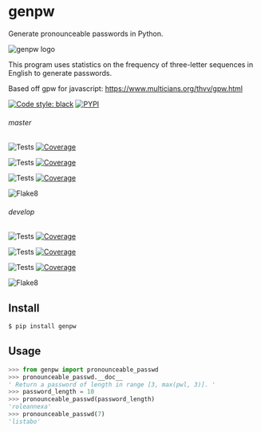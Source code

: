 # genpw
Generate pronounceable passwords in Python.

![genpw logo](https://docs.arrai-dev.com/genpw/readme/genpw.png) 

This program uses statistics on the frequency of three-letter sequences in English to generate passwords.

Based off gpw for javascript: https://www.multicians.org/thvv/gpw.html

[![Code style: black](https://img.shields.io/badge/code%20style-black-000000.svg?style=for-the-badge)](https://github.com/psf/black) [![PYPI](https://img.shields.io/pypi/v/genpw?style=for-the-badge)](https://pypi.org/project/genpw/)

###### master

![Tests](https://docs.arrai-dev.com/genpw/artifacts/master/python38.svg) [![Coverage](https://docs.arrai-dev.com/genpw/artifacts/master/python38.coverage.svg)](https://docs.arrai-dev.com/genpw/artifacts/master/htmlcov_python38/)

![Tests](https://docs.arrai-dev.com/genpw/artifacts/master/python37.svg) [![Coverage](https://docs.arrai-dev.com/genpw/artifacts/master/python37.coverage.svg)](https://docs.arrai-dev.com/genpw/artifacts/master/htmlcov_python37/)

![Tests](https://docs.arrai-dev.com/genpw/artifacts/master/python36.svg) [![Coverage](https://docs.arrai-dev.com/genpw/artifacts/master/python36.coverage.svg)](https://docs.arrai-dev.com/genpw/artifacts/master/htmlcov_python36/)

![Flake8](https://docs.arrai-dev.com/genpw/artifacts/master/flake8.svg)

###### develop

![Tests](https://docs.arrai-dev.com/genpw/artifacts/develop/python38.svg) [![Coverage](https://docs.arrai-dev.com/genpw/artifacts/develop/python38.coverage.svg)](https://docs.arrai-dev.com/genpw/artifacts/develop/htmlcov_python38/)

![Tests](https://docs.arrai-dev.com/genpw/artifacts/develop/python37.svg) [![Coverage](https://docs.arrai-dev.com/genpw/artifacts/develop/python37.coverage.svg)](https://docs.arrai-dev.com/genpw/artifacts/develop/htmlcov_python37/)

![Tests](https://docs.arrai-dev.com/genpw/artifacts/develop/python36.svg) [![Coverage](https://docs.arrai-dev.com/genpw/artifacts/develop/python36.coverage.svg)](https://docs.arrai-dev.com/genpw/artifacts/develop/htmlcov_python36/)

![Flake8](https://docs.arrai-dev.com/genpw/artifacts/develop/flake8.svg)

## Install

```bash
$ pip install genpw
```

## Usage

```python
>>> from genpw import pronounceable_passwd
>>> pronounceable_passwd.__doc__
' Return a password of length in range [3, max(pwl, 3)]. '
>>> password_length = 10
>>> pronounceable_passwd(password_length)
'roleannexa'
>>> pronounceable_passwd(7)
'listabo'
```
